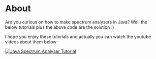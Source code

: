 # About

Are you curious on how to make spectrum analysers in Java? Well the below tutorials plus the above code are the solution :)

I hope you enjoy these tutorials and actually you can watch the youtube videos about them below:


[![Java Spectrum Analyser Tutorial](http://img.youtube.com/vi/lwlioga8Row/0.jpg)](https://www.youtube.com/watch?v=lwlioga8Row)
